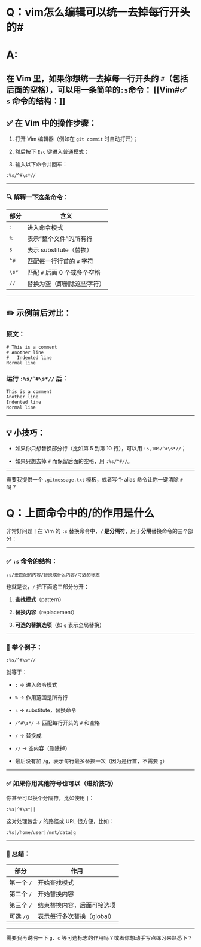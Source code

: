# Q：vim怎么编辑可以统一去掉每行开头的\#
# A:

在 Vim 里，如果你想**统一去掉每一行开头的 `#`（包括后面的空格）**，可以用一条简单的`:s`命令：
[[Vim#✅ ` s` 命令的结构：]]
---

## ✅ 在 Vim 中的操作步骤：

1. 打开 Vim 编辑器（例如在 `git commit` 时自动打开）；
    
2. 然后按下 `Esc` 键进入普通模式；
    
3. 输入以下命令并回车：
    

```vim
:%s/^#\s*//
```

---

### 🔍 解释一下这条命令：

|部分|含义|
|---|---|
|`:`|进入命令模式|
|`%`|表示“整个文件”的所有行|
|`s`|表示 substitute（替换）|
|`^#`|匹配每一行行首的 `#` 字符|
|`\s*`|匹配 `#` 后面 0 个或多个空格|
|`//`|替换为空（即删除这些字符）|

---

## ✏️ 示例前后对比：

### 原文：

```
# This is a comment
# Another line
#   Indented line
Normal line
```

### 运行 `:%s/^#\s*//` 后：

```
This is a comment
Another line
Indented line
Normal line
```

---

## 💡 小技巧：

- 如果你只想替换部分行（比如第 5 到第 10 行），可以用 `:5,10s/^#\s*//`；
    
- 如果只想去掉 `#` 而保留后面的空格，用 `:%s/^#//`。
    

---

需要我提供一个 `.gitmessage.txt` 模板，或者写个 alias 命令让你一键清除 `#` 吗？


# Q：上面命令中的/的作用是什么

非常好问题！在 Vim 的 `:s` 替换命令中，**`/` 是分隔符**，用于**分隔**替换命令的三个部分：

---

### ✅ `:s` 命令的结构：

```vim
:s/要匹配的内容/替换成什么内容/可选的标志
```

也就是说，`/` 把下面这三部分分开：

1. **查找模式**（pattern）
    
2. **替换内容**（replacement）
    
3. **可选的替换选项**（如 `g` 表示全局替换）
    

---

### 🧪 举个例子：

```vim
:%s/^#\s*//
```

就等于：

- `:` → 进入命令模式
    
- `%` → 作用范围是所有行
    
- `s` → substitute，替换命令
    
- `/^#\s*/` → 匹配每行开头的 `#` 和空格
    
- `/` → 替换成
    
- `//` → 空内容（删除掉）
    
- 最后没有加 `/g`，表示每行最多替换一次（因为是行首，不需要 `g`）
    

---

### ✅ 如果你用其他符号也可以（进阶技巧）

你甚至可以换个分隔符，比如使用 `|`：

```vim
:%s|^#\s*||
```

这对处理包含 `/` 的路径或 URL 很方便，比如：

```vim
:%s|/home/user|/mnt/data|g
```

---

### 📌 总结：

|部分|作用|
|---|---|
|第一个 `/`|开始查找模式|
|第二个 `/`|开始替换内容|
|第三个 `/`|结束替换内容，后面可接选项|
|可选 `/g`|表示每行多次替换（global）|

---

需要我再说明一下 `g`、`c` 等可选标志的作用吗？或者你想动手写点练习来熟悉下？


